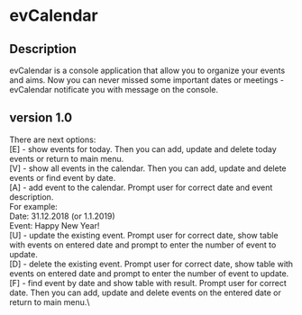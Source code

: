 # evCalendar

## Description
evCalendar is a console application that allow you to organize your events and aims. Now you can never missed some important dates or meetings - evCalendar notificate you with message on the console.

## version 1.0  
There are next options:  
[E] - show events for today. Then you can add, update and delete today events or return to main menu.\
[V] - show all events in the calendar. Then you can add, update and delete events or find event by date.\
[A] - add event to the calendar. Prompt user for correct date and event description.\
For example:\
Date:  31.12.2018 (or 1.1.2019)\
Event: Happy New Year!\
[U] - update the existing event. Prompt user for correct date, show table with events on entered date and prompt to enter the number of event to update.\
[D] - delete the existing event. Prompt user for correct date, show table with events on entered date and prompt to enter the number of event to update.\
[F] - find event by date and show table with result. Prompt user for correct date. Then you can add, update and delete events on the entered date or return to main menu.\
